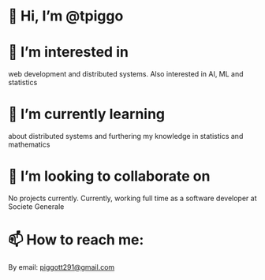 # 👋 Hi, I’m @tpiggo
# 👀 I’m interested in 
web development and distributed systems. Also interested in AI, ML and statistics
# 🌱 I’m currently learning
about distributed systems and furthering my knowledge in statistics and mathematics
# 💞️ I’m looking to collaborate on
No projects currently. Currently, working full time as a software developer at Societe Generale
# 📫 How to reach me: 
By email: piggott291@gmail.com

<!---
tpiggo/tpiggo is a ✨ special ✨ repository because its `README.md` (this file) appears on your GitHub profile.
You can click the Preview link to take a look at your changes.
--->
